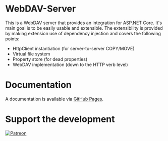 # WebDAV-Server

This is a WebDAV server that provides an integration for ASP.NET Core. It's main goal is to be easily usable
and extensible. The extensibility is provided by making extension use of dependency injection and covers
the following points:

- HttpClient instantiation (for server-to-server COPY/MOVE)
- Virtual file system
- Property store (for dead properties)
- WebDAV implementation (down to the HTTP verb level)

# Documentation

A documentation is available via [GitHub Pages](https://fubardevelopment.github.io/WebDavServer/).

# Support the development

[![Patreon](https://img.shields.io/endpoint.svg?url=https:%2F%2Fshieldsio-patreon.herokuapp.com%2FFubarDevelopment&style=for-the-badge)](https://www.patreon.com/FubarDevelopment)
